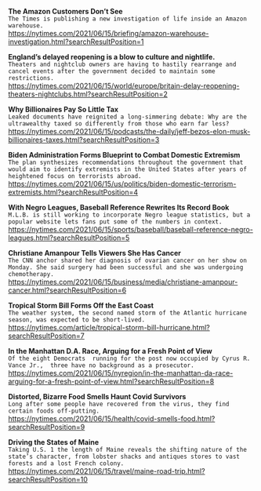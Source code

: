 **The Amazon Customers Don’t See**\
`The Times is publishing a new investigation of life inside an Amazon warehouse.`\
https://nytimes.com/2021/06/15/briefing/amazon-warehouse-investigation.html?searchResultPosition=1

**England’s delayed reopening is a blow to culture and nightlife.**\
`Theaters and nightclub owners are having to hastily rearrange and cancel events after the government decided to maintain some restrictions.`\
https://nytimes.com/2021/06/15/world/europe/britain-delay-reopening-theaters-nightclubs.html?searchResultPosition=2

**Why Billionaires Pay So Little Tax**\
`Leaked documents have reignited a long-simmering debate: Why are the ultrawealthy taxed so differently from those who earn far less?`\
https://nytimes.com/2021/06/15/podcasts/the-daily/jeff-bezos-elon-musk-billionaires-taxes.html?searchResultPosition=3

**Biden Administration Forms Blueprint to Combat Domestic Extremism**\
`The plan synthesizes recommendations throughout the government that would aim to identify extremists in the United States after years of heightened focus on terrorists abroad.`\
https://nytimes.com/2021/06/15/us/politics/biden-domestic-terrorism-extremists.html?searchResultPosition=4

**With Negro Leagues, Baseball Reference Rewrites Its Record Book**\
`M.L.B. is still working to incorporate Negro league statistics, but a popular website lets fans put some of the numbers in context.`\
https://nytimes.com/2021/06/15/sports/baseball/baseball-reference-negro-leagues.html?searchResultPosition=5

**Christiane Amanpour Tells Viewers She Has Cancer**\
`The CNN anchor shared her diagnosis of ovarian cancer on her show on Monday. She said surgery had been successful and she was undergoing chemotherapy.`\
https://nytimes.com/2021/06/15/business/media/christiane-amanpour-cancer.html?searchResultPosition=6

**Tropical Storm Bill Forms Off the East Coast**\
`The weather system, the second named storm of the Atlantic hurricane season, was expected to be short-lived.`\
https://nytimes.com/article/tropical-storm-bill-hurricane.html?searchResultPosition=7

**In the Manhattan D.A. Race, Arguing for a Fresh Point of View**\
`Of the eight Democrats  running for the post now occupied by Cyrus R. Vance Jr.,  three have no background as a prosecutor.`\
https://nytimes.com/2021/06/15/nyregion/in-the-manhattan-da-race-arguing-for-a-fresh-point-of-view.html?searchResultPosition=8

**Distorted, Bizarre Food Smells Haunt Covid Survivors**\
`Long after some people have recovered from the virus, they find certain foods off-putting.`\
https://nytimes.com/2021/06/15/health/covid-smells-food.html?searchResultPosition=9

**Driving the States of Maine**\
`Taking U.S. 1 the length of Maine reveals the shifting nature of the state’s character, from lobster shacks and antiques stores to vast forests and a lost French colony.`\
https://nytimes.com/2021/06/15/travel/maine-road-trip.html?searchResultPosition=10

